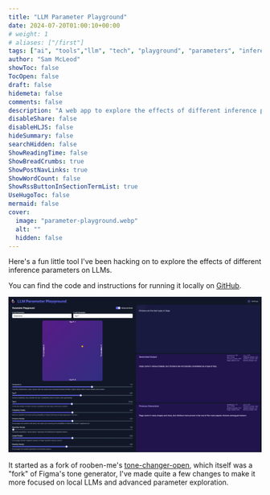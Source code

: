 ```yaml
---
title: "LLM Parameter Playground"
date: 2024-07-20T01:00:10+00:00
# weight: 1
# aliases: ["/first"]
tags: ["ai", "tools","llm", "tech", "playground", "parameters", "inference"]
author: "Sam McLeod"
showToc: false
TocOpen: false
draft: false
hidemeta: false
comments: false
description: "A web app to explore the effects of different inference parameters on LLMs."
disableShare: false
disableHLJS: false
hideSummary: false
searchHidden: false
ShowReadingTime: false
ShowBreadCrumbs: true
ShowPostNavLinks: true
ShowWordCount: false
ShowRssButtonInSectionTermList: true
UseHugoToc: false
mermaid: false
cover:
  image: "parameter-playground.webp"
  alt: ""
  hidden: false
---
```


Here's a fun little tool I've been hacking on to explore the effects of different inference parameters on LLMs.

You can find the code and instructions for running it locally on [GitHub](https://github.com/sammcj/parameter-playground).

[![](parameter-playground.webp)](https://github.com/sammcj/parameter-playground)

It started as a fork of rooben-me's [tone-changer-open](https://github.com/rooben-me/tone-changer-open), which itself was a "fork" of Figma's tone generator, I've made quite a few changes to make it more focused on local LLMs and advanced parameter exploration.
